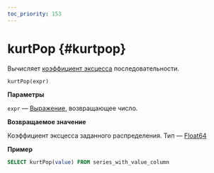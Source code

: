 ```yaml
---
toc_priority: 153
---
```


# kurtPop {#kurtpop}

Вычисляет [коэффициент эксцесса](https://ru.wikipedia.org/wiki/Коэффициент_эксцесса) последовательности.

``` sql
kurtPop(expr)
```

**Параметры**

`expr` — [Выражение](../syntax.md#syntax-expressions), возвращающее число.

**Возвращаемое значение**

Коэффициент эксцесса заданного распределения. Тип — [Float64](../../sql-reference/aggregate-functions/reference.md)

**Пример**

``` sql
SELECT kurtPop(value) FROM series_with_value_column
```